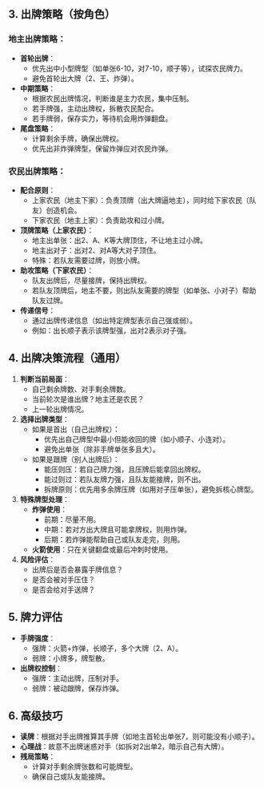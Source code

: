 ## 3. 出牌策略（按角色）
### 地主出牌策略：
- **首轮出牌**：
    - 优先出中小型牌型（如单张6-10，对7-10，顺子等），试探农民牌力。
    - 避免首轮出大牌（2、王、炸弹）。
- **中期策略**：
    - 根据农民出牌情况，判断谁是主力农民，集中压制。
    - 若手牌强，主动出牌权，拆散农民配合。
    - 若手牌弱，保存实力，等待机会用炸弹翻盘。
- **尾盘策略**：
    - 计算剩余手牌，确保出牌权。
    - 优先出非炸弹牌型，保留炸弹应对农民炸弹。
### 农民出牌策略：
- **配合原则**：
    - 上家农民（地主下家）：负责顶牌（出大牌逼地主），同时给下家农民（队友）创造机会。
    - 下家农民（地主上家）：负责助攻和过小牌。
- **顶牌策略（上家农民）**：
    - 地主出单张：出2、A、K等大牌顶住，不让地主过小牌。
    - 地主出对子：出对2、对A等大对子顶住。
    - 特殊：若队友需要过牌，则放小牌。
- **助攻策略（下家农民）**：
    - 队友出牌后，尽量接牌，保持出牌权。
    - 若队友顶牌后，地主不要，则出队友需要的牌型（如单张、小对子）帮助队友过牌。
- **传递信号**：
    - 通过出牌传递信息（如出特定牌型表示自己强或弱）。
    - 例如：出长顺子表示该牌型强，出对2表示对子强。
## 4. 出牌决策流程（通用）
1. **判断当前局面**：
    - 自己剩余牌数、对手剩余牌数。
    - 当前轮次是谁出牌？地主还是农民？
    - 上一轮出牌情况。
2. **选择出牌类型**：
    - 如果是首出（自己出牌权）：
        - 优先出自己牌型中最小但能收回的牌（如小顺子、小连对）。
        - 避免出单张（除非手牌单张多且大）。
    - 如果是跟牌（别人出牌后）：
        - 能压则压：若自己牌力强，且压牌后能拿回出牌权。
        - 能过则过：若队友牌力强，且队友能接牌，则不出。
        - 拆牌原则：优先用多余牌压牌（如用对子压单张），避免拆核心牌型。
3. **特殊牌型处理**：
    - **炸弹使用**：
        - 前期：尽量不用。
        - 中期：若对方出大牌且可能拿牌权，则用炸弹。
        - 后期：若炸弹能帮助自己或队友走完，则用。
    - **火箭使用**：只在关键翻盘或最后冲刺时使用。
4. **风险评估**：
    - 出牌后是否会暴露手牌信息？
    - 是否会被对手压住？
    - 是否会给对手送牌？
## 5. 牌力评估
- **手牌强度**：
    - 强牌：火箭+炸弹，长顺子，多个大牌（2、A）。
    - 弱牌：小牌多，牌型散。
- **出牌权控制**：
    - 强牌：主动出牌，压制对手。
    - 弱牌：被动跟牌，保存炸弹。
## 6. 高级技巧
- **读牌**：根据对手出牌推算其手牌（如地主首轮出单张7，则可能没有小顺子）。
- **心理战**：故意不出牌迷惑对手（如拆对2出单2，暗示自己有大牌）。
- **残局策略**：
    - 计算对手剩余牌张数和可能牌型。
    - 确保自己或队友能接牌。
